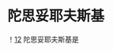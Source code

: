 # 陀思妥耶夫斯基
！[12](https://upload.wikimedia.org/wikipedia/commons/thumb/8/8f/Dostoevsky.jpg/300px-Dostoevsky.jpg)
陀思妥耶夫斯基是